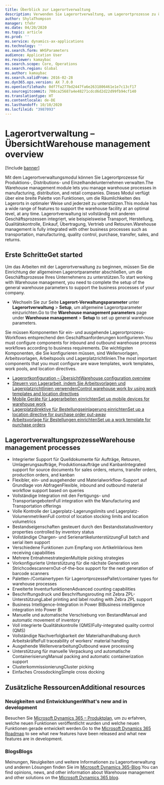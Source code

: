 ```yaml
---
title: Überblick zur Lagerortverwaltung
description: Verwenden Sie Lagerortverwaltung, um Lagerortprozesse zu überwachen und zu automatisieren.
author: ShylaThompson
manager: tfehr
ms.date: 04/20/2020
ms.topic: article
ms.prod: ''
ms.service: dynamics-ax-applications
ms.technology: ''
ms.search.form: WHSParameters
audience: Application User
ms.reviewer: kamaybac
ms.search.scope: Core, Operations
ms.search.region: Global
ms.author: kamaybac
ms.search.validFrom: 2016-02-28
ms.dyn365.ops.version: AX 7.0.0
ms.openlocfilehash: 0df7fa277bd2447fa6e2631806461e1e7c13cf17
ms.sourcegitcommit: 708ca25687a4e48271cdcd6d2d22d99fb94cf140
ms.translationtype: HT
ms.contentlocale: de-DE
ms.lasthandoff: 10/10/2020
ms.locfileid: "3987093"
---
```

# <a name="warehouse-management-overview"></a><span data-ttu-id="78e06-103">Lagerortverwaltung – Übersicht</span><span class="sxs-lookup"><span data-stu-id="78e06-103">Warehouse management overview</span></span>

[!include [banner](../includes/banner.md)]

<span data-ttu-id="78e06-104">Mit dem Lagerortverwaltungsmodul können Sie Lagerortprozesse für Produktions-, Distributions- und Einzelhandelunternehmen verwalten.</span><span class="sxs-lookup"><span data-stu-id="78e06-104">The Warehouse management module lets you manage warehouse processes in manufacturing, distribution, and retail companies.</span></span> <span data-ttu-id="78e06-105">Dieses Modul verfügt über eine breite Palette von Funktionen, um die Räumlichkeiten des Lagerorts in optimaler Weise und jederzeit zu unterstützen.</span><span class="sxs-lookup"><span data-stu-id="78e06-105">This module has a wide range of features to support the warehouse facility at an optimal level, at any time.</span></span> <span data-ttu-id="78e06-106">Lagerortverwaltung ist vollständig mit anderen Geschäftsprozessen integriert, wie beispielsweise Transport, Herstellung, Qualitätskontrolle, Einkauf, Übertragung, Vertrieb und Retouren.</span><span class="sxs-lookup"><span data-stu-id="78e06-106">Warehouse management is fully integrated with other business processes such as transportation, manufacturing, quality control, purchase, transfer, sales, and returns.</span></span>

## <a name="get-started"></a><span data-ttu-id="78e06-107">Erste Schritte</span><span class="sxs-lookup"><span data-stu-id="78e06-107">Get started</span></span>
<span data-ttu-id="78e06-108">Um das Arbeiten mit der Lagerortverwaltung zu beginnen, müssen Sie die Einrichtung der allgemeinen Lagerortparameter abschließen, um die Geschäftsprozesse Ihres Unternehmens zu unterstützen.</span><span class="sxs-lookup"><span data-stu-id="78e06-108">To start working with Warehouse management, you need to complete the setup of the general warehouse parameters to support the business processes of your company.</span></span>

- <span data-ttu-id="78e06-109">Wechseln Sie zur Seite **Lagerort-Verwaltungsparameter** unter **Lagerortverwaltung** > **Setup**, um allgemeine Lagerortparameter einzurichten.</span><span class="sxs-lookup"><span data-stu-id="78e06-109">Go to the **Warehouse management parameters** page under **Warehouse management** > **Setup** to set up general warehouse parameters.</span></span>

<span data-ttu-id="78e06-110">Sie müssen Komponenten für ein- und ausgehende Lagerortprozess-Workflows entsprechend den Geschäftsanforderungen konfigurieren.</span><span class="sxs-lookup"><span data-stu-id="78e06-110">You must configure components for inbound and outbound warehouse process workflows according to business requirements.</span></span> <span data-ttu-id="78e06-111">Die wichtigsten Komponenten, die Sie konfigurieren müssen, sind Wellenvorlagen, Arbeitsvorlagen, Arbeitspools und Lagerplatzrichtlinien.</span><span class="sxs-lookup"><span data-stu-id="78e06-111">The most important components that you must configure are wave templates, work templates, work pools, and location directives.</span></span>

- [<span data-ttu-id="78e06-112">Lagerortkonfiguration – Übersicht</span><span class="sxs-lookup"><span data-stu-id="78e06-112">Warehouse configuration overview</span></span>](warehouse-configuration.md)
- [<span data-ttu-id="78e06-113">Steuern von Lagerarbeit, indem Sie Arbeitsvorlagen und Lagerplatzrichtlinien verwenden</span><span class="sxs-lookup"><span data-stu-id="78e06-113">Control warehouse work by using work templates and location directives</span></span>](control-warehouse-location-directives.md)
- [<span data-ttu-id="78e06-114">Mobile Geräte für Lagerarbeiten einrichten</span><span class="sxs-lookup"><span data-stu-id="78e06-114">Set up mobile devices for warehouse work</span></span>](configure-mobile-devices-warehouse.md)
- [<span data-ttu-id="78e06-115">Lagerplatzdirektive für Bestellungseinlagerung einrichten</span><span class="sxs-lookup"><span data-stu-id="78e06-115">Set up a location directive for purchase order put-away</span></span>](../transportation/tasks/set-up-location-directive-purchase-order-put-away.md)
- [<span data-ttu-id="78e06-116">Arbeitsvorlage für Bestellungen einrichten</span><span class="sxs-lookup"><span data-stu-id="78e06-116">Set up a work template for purchase orders</span></span>](./tasks/set-up-work-template-purchase-orders.md)

## <a name="warehouse-management-processes"></a><span data-ttu-id="78e06-117">Lagerortverwaltungsprozesse</span><span class="sxs-lookup"><span data-stu-id="78e06-117">Warehouse management processes</span></span>
- <span data-ttu-id="78e06-118">Integrierter Support für Quelldokumente für Aufträge, Retouren, Umlagerungsaufträge, Produktionsaufträge und Kanban</span><span class="sxs-lookup"><span data-stu-id="78e06-118">Integrated support for source documents for sales orders, returns, transfer orders, production orders, and kanban</span></span>  
- <span data-ttu-id="78e06-119">Flexibler, ein- und ausgehender und Materialworkflow-Support auf Grundlage von Abfragen</span><span class="sxs-lookup"><span data-stu-id="78e06-119">Flexible, inbound and outbound material workflow support based on queries</span></span>
- <span data-ttu-id="78e06-120">Vollständige Integration mit den Fertigungs- und Transportangeboten</span><span class="sxs-lookup"><span data-stu-id="78e06-120">Full integration with the Manufacturing and Transportation offerings</span></span>
- <span data-ttu-id="78e06-121">Volle Kontrolle der Lagerplatz-Lagerungslimits und Lagerplatz-Volumenmetriken</span><span class="sxs-lookup"><span data-stu-id="78e06-121">Full control of location stocking limits and location volumetrics</span></span>
- <span data-ttu-id="78e06-122">Bestandseigenschaften gesteuert durch den Bestandsstatus</span><span class="sxs-lookup"><span data-stu-id="78e06-122">Inventory properties controlled by inventory status</span></span>
- <span data-ttu-id="78e06-123">Vollständige Chargen- und Serienartikelunterstützung</span><span class="sxs-lookup"><span data-stu-id="78e06-123">Full batch and serial item support</span></span>
- <span data-ttu-id="78e06-124">Verschiedene Funktionen zum Empfang von Artikeln</span><span class="sxs-lookup"><span data-stu-id="78e06-124">Various item receiving capabilities</span></span>
- <span data-ttu-id="78e06-125">Mehrere Entnahmestrategien</span><span class="sxs-lookup"><span data-stu-id="78e06-125">Multiple picking strategies</span></span>
- <span data-ttu-id="78e06-126">Vorkonfigurierte Unterstützung für die nächste Generation von Strichcodescannern</span><span class="sxs-lookup"><span data-stu-id="78e06-126">Out-of-the-box support for the next generation of barcode scanners</span></span>
- <span data-ttu-id="78e06-127">Paletten-/Containertypen für Lagerortprozesse</span><span class="sxs-lookup"><span data-stu-id="78e06-127">Pallet/container types for warehouse processes</span></span>
- <span data-ttu-id="78e06-128">Erweiterte Inventurfunktionen</span><span class="sxs-lookup"><span data-stu-id="78e06-128">Advanced counting capabilities</span></span>
- <span data-ttu-id="78e06-129">Beschriftungsdruck und Beschriftungsrouting mit Zebra ZPL-Unterstützung</span><span class="sxs-lookup"><span data-stu-id="78e06-129">Label printing and label routing with Zebra ZPL support</span></span>
- <span data-ttu-id="78e06-130">Business Intelligence-Integration in Power BI</span><span class="sxs-lookup"><span data-stu-id="78e06-130">Business intelligence integration into Power BI</span></span>
- <span data-ttu-id="78e06-131">Manuelle und automatische Verschiebung von Bestand</span><span class="sxs-lookup"><span data-stu-id="78e06-131">Manual and automatic movement of inventory</span></span>
- <span data-ttu-id="78e06-132">Voll integrierte Qualitätskontrolle (QMS)</span><span class="sxs-lookup"><span data-stu-id="78e06-132">Fully-integrated quality control (QMS)</span></span>
- <span data-ttu-id="78e06-133">Vollständige Nachverfolgbarkeit der Materialhandhabung durch Arbeitskräfte</span><span class="sxs-lookup"><span data-stu-id="78e06-133">Full traceability of workers' material handling</span></span>
- <span data-ttu-id="78e06-134">Ausgehende Wellenverarbeitung</span><span class="sxs-lookup"><span data-stu-id="78e06-134">Outbound wave processing</span></span>
- <span data-ttu-id="78e06-135">Unterstützung für manuelle Verpackung und automatische Containerisierung</span><span class="sxs-lookup"><span data-stu-id="78e06-135">Manual packing and automatic containerization support</span></span>
- <span data-ttu-id="78e06-136">Clusterkommissionierung</span><span class="sxs-lookup"><span data-stu-id="78e06-136">Cluster picking</span></span>
- <span data-ttu-id="78e06-137">Einfaches Crossdocking</span><span class="sxs-lookup"><span data-stu-id="78e06-137">Simple cross docking</span></span>

## <a name="additional-resources"></a><span data-ttu-id="78e06-138">Zusätzliche Ressourcen</span><span class="sxs-lookup"><span data-stu-id="78e06-138">Additional resources</span></span>
### <a name="whats-new-and-in-development"></a><span data-ttu-id="78e06-139">Neuigkeiten und Entwicklungen</span><span class="sxs-lookup"><span data-stu-id="78e06-139">What's new and in development</span></span>
<span data-ttu-id="78e06-140">Besuchen Sie [Microsoft Dynamics 365 – Produktplan](https://roadmap.dynamics.com/), um zu erfahren, welche neuen Funktionen veröffentlicht wurden und welche neuen Funktionen gerade entwickelt werden.</span><span class="sxs-lookup"><span data-stu-id="78e06-140">Go to the [Microsoft Dynamics 365 Roadmap](https://roadmap.dynamics.com/) to see what new features have been released and what new features are in development.</span></span>

### <a name="blogs"></a><span data-ttu-id="78e06-141">Blogs</span><span class="sxs-lookup"><span data-stu-id="78e06-141">Blogs</span></span>
<span data-ttu-id="78e06-142">Meinungen, Neuigkeiten und weitere Informationen zu Lagerortverwaltung und anderen Lösungen finden Sie im [Microsoft Dynamics 365-Blog](https://community.dynamics.com/b/msftdynamicsblog).</span><span class="sxs-lookup"><span data-stu-id="78e06-142">You can find opinions, news, and other information about Warehouse management and other solutions on the [Microsoft Dynamics 365 blog](https://community.dynamics.com/b/msftdynamicsblog).</span></span>


 

